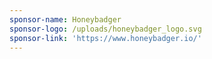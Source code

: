```yaml
---
sponsor-name: Honeybadger
sponsor-logo: /uploads/honeybadger_logo.svg
sponsor-link: 'https://www.honeybadger.io/'
---
```

